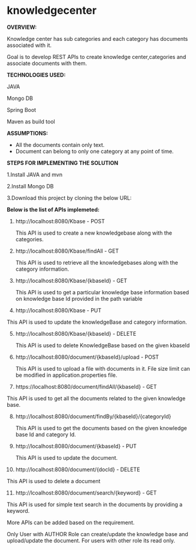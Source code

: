 # knowledgecenter

**OVERVIEW:**

Knowledge center has sub categories and each category has documents associated with it.

Goal is to develop REST APIs to create knowledge center,categories and associate documents with them.

**TECHNOLOGIES USED:**

JAVA

Mongo DB

Spring Boot

Maven as build tool


**ASSUMPTIONS:**

- All the documents contain only text.
- Document can belong to only one category at any point of time.


**STEPS FOR IMPLEMENTING THE SOLUTION**

1.Install JAVA and mvn

2.Install Mongo DB

3.Download this project by cloning the below URL:


**Below is the list of APIs implemeted:**

1.  http://localhost:8080/Kbase  - POST
  
    This API is used to create a new knowledgebase along with the categories.
    
2.  http://localhost:8080/Kbase/findAll - GET

    This API is used to retrieve all the knowledgebases along with the category information.
    
3.  http://localhost:8080/Kbase/{kbaseId} - GET

    This API is used to get a particular knowledge base information based on knowledge base Id provided in the path variable
  
4.  http://localhost:8080/Kbase - PUT

  This API is used to update the knowledgeBase and category information.
  
5. http://localhost:8080/Kbase/{kbaseId} - DELETE

   This API is used to delete KnowledgeBase based on the given kbaseId
  
6.  http://localhost:8080/document/{kbaseId}/upload - POST

    This API is used to upload a file with documents in it. File size limit can be modified in application.properties file.
  
7.  https://localhost:8080/document/findAll/{kbaseId} - GET

   This API is used to get all the documents related to the given knowledge base.
  
8. http://localhost:8080/document/findBy/{kbaseId}/{categoryId}

   This API is used to get the documents based on the given knowledge base Id and category Id.
  
9. http://localhost:8080/document/{kbaseId} - PUT

   This API is used to update the document.
  
10. http://localhost:8080/document/{docId} - DELETE

   This API is used to delete a document
  
11. http://lcoalhost:8080/document/search/{keyword} - GET
 
  This API is used for simple text search in the documents by providing a keyword.
 
 
 
 More APIs can be added based on the requirement.
 
 Only User with AUTHOR Role can create/update the knowledge base and upload/update the document. For users with other role its read only.
 
 



 
 
 






